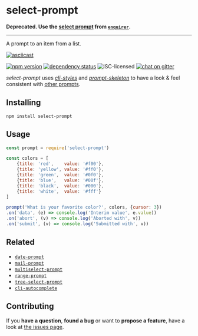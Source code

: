 # select-prompt

**Deprecated. Use the [select prompt](https://github.com/enquirer/enquirer#select-prompt) from [`enquirer`](https://github.com/enquirer/enquirer).**

---

A prompt to an item from a list.

[![asciicast](https://asciinema.org/a/41541.png)](https://asciinema.org/a/41541)

[![npm version](https://img.shields.io/npm/v/select-prompt.svg)](https://www.npmjs.com/package/select-prompt)
[![dependency status](https://img.shields.io/david/derhuerst/select-prompt.svg)](https://david-dm.org/derhuerst/select-prompt#info=dependencies)
![ISC-licensed](https://img.shields.io/github/license/derhuerst/select-prompt.svg)
[![chat on gitter](https://badges.gitter.im/derhuerst.svg)](https://gitter.im/derhuerst)

*select-prompt* uses [*cli-styles*](https://github.com/derhuerst/cli-styles) and [*prompt-skeleton*](https://github.com/derhuerst/prompt-skeleton) to have a look & feel consistent with [other prompts](https://github.com/derhuerst/prompt-skeleton#prompts-using-prompt-skeleton).


## Installing

```
npm install select-prompt
```


## Usage

```js
const prompt = require('select-prompt')

const colors = [
	{title: 'red',    value: '#f00'},
	{title: 'yellow', value: '#ff0'},
	{title: 'green',  value: '#0f0'},
	{title: 'blue',   value: '#00f'},
	{title: 'black',  value: '#000'},
	{title: 'white',  value: '#fff'}
]

prompt('What is your favorite color?', colors, {cursor: 3})
.on('data', (e) => console.log('Interim value', e.value))
.on('abort', (v) => console.log('Aborted with', v))
.on('submit', (v) => console.log('Submitted with', v))
```


## Related

- [`date-prompt`](https://github.com/derhuerst/date-prompt)
- [`mail-prompt`](https://github.com/derhuerst/mail-prompt)
- [`multiselect-prompt`](https://github.com/derhuerst/multiselect-prompt)
- [`range-prompt`](https://github.com/derhuerst/range-prompt)
- [`tree-select-prompt`](https://github.com/derhuerst/tree-select-prompt)
- [`cli-autocomplete`](https://github.com/derhuerst/cli-autocomplete)


## Contributing

If you **have a question**, **found a bug** or want to **propose a feature**, have a look at [the issues page](https://github.com/derhuerst/select-prompt/issues).

